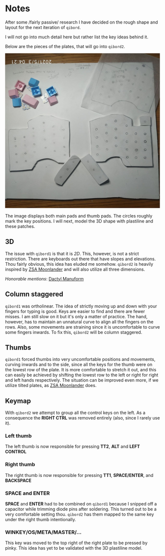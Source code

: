 # Notes

After some /fairly passive/ research I have decided on the rough shape and layout for the next iteration of `qibord`.

I will not go into much detail here but rather list the key ideas behind it.

Below are the pieces of the plates, that will go into `qibord2`.

![qibord2-rough-forms](../images/qibord2-rough-forms.jpg)

The image displays both main pads and thumb pads. The circles roughly mark the key positions. I will next, model the 3D shape with plastiline and these patches.

## 3D

The issue with `qibord1` is that it is _2D_. This, however, is not a strict restriction. There are keyboards out there that have slopes and elevations. Thou fairly obvious, this idea has eluded me somehow. `qibord2` is heavily inspired by [ZSA Moonlander](https://www.zsa.io/moonlander/) and will also utilize all three dimensions.

_Honorable mentions_: [Dactyl Manuform](https://github.com/abstracthat/dactyl-manuform)

## Column staggered

`qibord1` was ortholinear. The idea of strictly moving up and down with your fingers for typing is good. Keys are easier to find and there are fewer misses. I am still slow on it but it's only a matter of practice. The hand, however, has to maintain an unnatural curve to align all the fingers on the rows. Also, some movements are straining since it is uncomfortable to curve some fingers inwards. To fix this, `qibord2` will be column staggered.

## Thumbs

`qibord1` forced thumbs into very uncomfortable positions and movements, curving inwards and to the side, since all the keys for the thumb were on the lowest row of the plate. It is more comfortable to stretch it out, and this can easily be achieved by shifting the lowest row to the left or right for right and left hands respectively. The situation can be improved even more, if we utilize tilted plates, as [ZSA Moonlander](https://www.zsa.io/moonlander/) does.

## Keymap

With `qibord2` we attempt to group all the control keys on the left. As a consequence the **RIGHT CTRL** was removed entirely (also, since I rarely use it).

### Left thumb

The left thumb is now responsible for pressing **TT2**, **ALT** and **LEFT CONTROL**

### Right thumb

The right thumb is now responsible for pressing **TT1**, **SPACE/ENTER**, and **BACKSPACE**

### **SPACE** and **ENTER**

**SPACE** and **ENTER** had to be combined on `qibord1` because I snipped off a capacitor while trimming diode pins after soldering. This turned out to be a very comfortable setting thou. `qibord2` has them mapped to the same key under the right thumb intentionally.

### **WINKEY/OS/META/MASTER/...**

This key was moved to the top right of the right plate to be pressed by pinky. This idea has yet to be validated with the 3D plastiline model.
